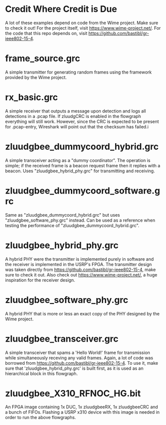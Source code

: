 # Credit Where Credit is Due
A lot of these examples depend on code from the Wime project. Make sure to check it
out! For the project itself, visit https://www.wime-project.net/. For the code
that this repo depends on, visit https://github.com/bastibl/gr-ieee802-15-4.

# frame\_source.grc
A simple transmitter for generating random frames using the framework provided
by the Wime project.

# rx\_basic.grc
A simple receiver that outputs a message upon detection and logs all detections in a .pcap
file. If zluudgCRC is enabled in the flowgraph everything will still work. However, since
the CRC is expected to be present for .pcap-entry, Wireshark will point out that the checksum
has failed.i

# zluudgbee\_dummycoord\_hybrid.grc
A simple transceiver acting as a "dummy coordinator". The operation is simple; if
the received frame is a beacon request frame then it replies with a beacon. Uses
"zluudgbee\_hybrid\_phy.grc" for transmitting and receiving.

# zluudgbee\_dummycoord\_software.grc
Same as "zluudgbee\_dummycoord\_hybrid.grc" but uses "zluudgbee\_software\_phy.grc" instead.
Can be used as a reference when testing the performance of "zluudgbee\_dummycoord\_hybrid.grc".

# zluudgbee\_hybrid\_phy.grc
A hybrid PHY were the transmitter is implemented purely in software and the receiver
is implemented in the USRP's FPGA. The transmitter design was taken directly from
https://github.com/bastibl/gr-ieee802-15-4, make sure to check it out. Also check out
https://www.wime-project.net/, a huge inspiration for the receiver design.

# zluudgbee\_software\_phy.grc
A hybrid PHY that is more or less an exact copy of the PHY designed by the Wime project.

# zluudgbee\_transceiver.grc
A simple transceiver that spams a 'Hello World!' frame for transmission while simultaneously
receving any valid frames. Again, a lot of code was borrowed from
https://github.com/bastibl/gr-ieee802-15-4. To use it, make sure that 'zluudgbee\_hybrid\_phy.grc'
is built first, as it is used as an hierarchical block in this flowgraph.

# zluudgbee\_X310\_RFNOC\_HG.bit
An FPGA image containing 1x DUC, 1x zluudgbeeRX, 1x zluudgbeeCRC and a bunch of FIFOs.
Flashing a USRP x310 device with this image is needed in order to run the above flowgraphs.

